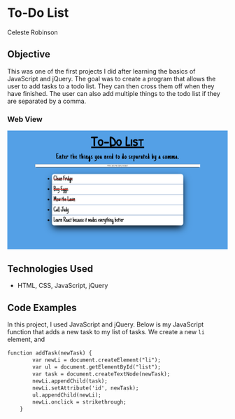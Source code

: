 # To-Do List
Celeste Robinson

## Objective

This was one of the first projects I did after learning the basics of JavaScript and jQuery. The goal was to create a program that allows the user to add tasks to a todo list. They can then cross them off when they have finished. The user can also add multiple things to the todo list if they are separated by a comma.

### Web View
![to-do list](screenshots/items-added.png)

## Technologies Used
* HTML, CSS, JavaScript, jQuery

## Code Examples
In this project, I used JavaScript and jQuery. Below is my JavaScript function that adds a new task to my list of tasks. We create a new ```li``` element, and 

```
function addTask(newTask) {
        var newLi = document.createElement("li");
        var ul = document.getElementById("list");
        var task = document.createTextNode(newTask);
        newLi.appendChild(task);
        newLi.setAttribute('id', newTask);
        ul.appendChild(newLi);
        newLi.onclick = strikethrough;
    }
```